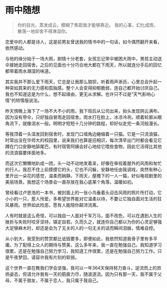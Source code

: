 # 雨中随想

>你的目光，蒸发成云，模糊了焦距我才能够靠近。
我的心事，幻化成雨，散落一地却舍不得淋湿你。

恋爱中的人都是诗人，这是前男友曾送我的情书中的一句话，如今偶然翻开来看，依然感动。

与他的缘分始于一场大雨，剧情十分老套，女孩忘记带伞被困大雨中，男孩主动送伞接她走回宿舍。之后的见面也十分巧合地大都在下雨天，所以就连分手后的回忆都带着雨水潮湿的味道。

其实我并不那么爱下雨天，它总是让我那么狼狈，听着雨声淅沥，心里总会升起一种突如其来的无力感和孤独感。整个人会变得抑郁脆弱，连自己都开始讨厌自己。我也不知道这是为什么，想不起缘由，更无从求解。也许只不过是“天气影响心情”的矫情版说法。

昨天傍晚上海下了一场不大不小的雨，我下班后从公司出来，抬头发现阴云满布。因为没有带伞，只好独自冒雨走回宿舍。雨水打在脸上，冰凉冷冽，顺着轮廓从眼角流下，就像泪水一般。明明才短短十几分钟的路程，却好似走完一条河般漫长。

等我顶着一头湿发回到宿舍时，发现门口墙角边蜷缩着一只猫。它是一只流浪猫，时常出没在华师大的校园里，说来我们也算是旧相识，每次清早出门时都会看见它蹲在门口安静地舔尾巴，有时宿管阿姨会好心地给它喂些食物，因此它活得比其他的流浪猫要体面地多。

而这次它懒懒地趴成一团，头一动不动地发着呆，好像在审视着屋外的风雨和匆忙的行人。我忍不住上前摸摸它的头，它也不闪躲，安静地任由我调戏，突然有种心里开出一朵花的感觉，温柔而娴静。下雨天，屋檐下的一人一猫，好似电视剧里的美丽场景。我想这个场景会一直存放在我心底某个角落，温暖如初。

曾经看过卢思浩的一本书，被封面上的一张小鸟垂着头迎击风雨的照片所打动，它小小的一只，惹人怜爱。多希望世界能对它温柔以待，不要让它独自面对生活的狂风暴雨。世界如此险恶，愿有人能陪你颠沛流离。

人有时就是这么奇怪，可以独自一人面对千军万马，面不改色，可以在遇到人生的挫折与失败时咬牙坚持，镇定自若。久而久之，就连你自己都以为你的心灵足够强大足够麻木时，却还是会为了无关的人的一句无关的话而瞬间泪崩，情难自控。

从小到大，我受到的赞赏都比诋毁要多，即便如此，我依然知道我骨子里有多平庸。为了配得上众人的期待与赞美，这么多年来，我一直在勉强自己。我知道学习很累，还是在勉强自己努力学习，我知道工作很累，还是在勉强自己努力工作。只是午夜梦回，请容许我有片刻的软弱。

这个世界一直在教我们学会坚强，我可以一年364天保持努力奋斗，逆流而上的昂扬姿态，但请允许我有一天的筋疲力尽，随波逐流。因为只有那一天，我不属于父母，不属于朋友，不属于恋人，我只属于我自己。